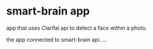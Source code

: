# smart-brain app

app that uses Clarifai api to detect a face within a photo.

the app connected to smart-brain api.....
